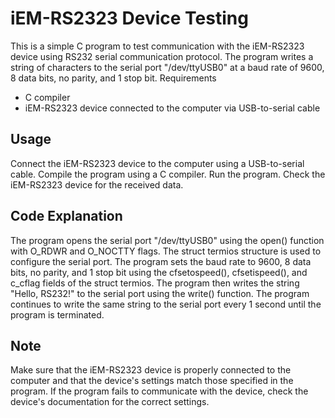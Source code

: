 # iEM-RS2323 Device Testing

This is a simple C program to test communication with the iEM-RS2323 device using RS232 serial communication protocol. The program writes a string of characters to the serial port "/dev/ttyUSB0" at a baud rate of 9600, 8 data bits, no parity, and 1 stop bit.
Requirements

   * C compiler
   * iEM-RS2323 device connected to the computer via USB-to-serial cable

## Usage

 Connect the iEM-RS2323 device to the computer using a USB-to-serial cable.
 Compile the program using a C compiler.
 Run the program.
 Check the iEM-RS2323 device for the received data.

## Code Explanation

The program opens the serial port "/dev/ttyUSB0" using the open() function with O_RDWR and O_NOCTTY flags. The struct termios structure is used to configure the serial port. The program sets the baud rate to 9600, 8 data bits, no parity, and 1 stop bit using the cfsetospeed(), cfsetispeed(), and c_cflag fields of the struct termios. The program then writes the string "Hello, RS232!" to the serial port using the write() function. The program continues to write the same string to the serial port every 1 second until the program is terminated.
## Note

Make sure that the iEM-RS2323 device is properly connected to the computer and that the device's settings match those specified in the program. If the program fails to communicate with the device, check the device's documentation for the correct settings.
